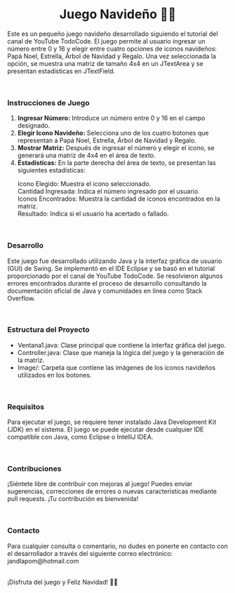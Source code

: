 <h1 align= "center">Juego Navideño 🎅🎄</h1>
<p>
Este es un pequeño juego navideño desarrollado siguiendo el tutorial del canal de YouTube TodoCode. El juego permite al usuario ingresar un número entre 0 y 16 y elegir entre cuatro opciones de iconos navideños: Papá Noel, Estrella, Árbol de Navidad y Regalo. Una vez seleccionada la opción, se muestra una matriz de tamaño 4x4 en un JTextArea y se presentan estadísticas en JTextField.</p>
<br>
<h3 align="left">Instrucciones de Juego</h3>
<ol>
  <li><strong>Ingresar Número:</strong> Introduce un número entre 0 y 16 en el campo designado.</li>
  <li><strong>Elegir Icono Navideño:</strong> Selecciona uno de los cuatro botones que representan a Papá Noel, Estrella, Árbol de Navidad y Regalo.</li>
  <li><strong>Mostrar Matriz:</strong> Después de ingresar el número y elegir el icono, se generará una matriz de 4x4 en el área de texto.</li>
  <li><strong>Estadísticas:</strong> En la parte derecha del área de texto, se presentan las siguientes estadísticas:</li>
</ol>
    <ul>  
      <l1>Icono Elegido: Muestra el icono seleccionado.</l1>
      <br>
      <l1>Cantidad Ingresada: Indica el número ingresado por el usuario.</l1>
      <br>
      <l1>Iconos Encontrados: Muestra la cantidad de iconos encontrados en la matriz.</l1>
      <br>
      <l1>Resultado: Indica si el usuario ha acertado o fallado.</l1>  
    </ul>

<br>
<h3 align="left">Desarrollo</h3>
<p>Este juego fue desarrollado utilizando Java y la interfaz gráfica de usuario (GUI) de Swing. Se implementó en el IDE Eclipse y se basó en el tutorial proporcionado por el canal de YouTube TodoCode. Se resolvieron algunos errores encontrados durante el proceso de desarrollo consultando la documentación oficial de Java y comunidades en línea como Stack Overflow.</p>
<br>
<h3 align="left">Estructura del Proyecto</h3>
<ul>
  <li>Ventana1.java: Clase principal que contiene la interfaz gráfica del juego.</li>
  <li>Controller.java: Clase que maneja la lógica del juego y la generación de la matriz.</li>
  <li>Image/: Carpeta que contiene las imágenes de los iconos navideños utilizados en los botones.</li>
</ul>
<br>
<h3 align="left">Requisitos</h3>
<p>Para ejecutar el juego, se requiere tener instalado Java Development Kit (JDK) en el sistema. El juego se puede ejecutar desde cualquier IDE compatible con Java, como Eclipse o IntelliJ IDEA.</p>
<br>
<h3 align="left">Contribuciones</h3>
<p>¡Siéntete libre de contribuir con mejoras al juego! Puedes enviar sugerencias, correcciones de errores o nuevas características mediante pull requests. ¡Tu contribución es bienvenida!</p>
<br>
<h3 align="left">Contacto</h3>
<p>Para cualquier consulta o comentario, no dudes en ponerte en contacto con el desarrollador a través del siguiente correo electrónico: jandlapom@hotmail.com</p>
<br>
¡Disfruta del juego y Feliz Navidad! 🎄🎅
